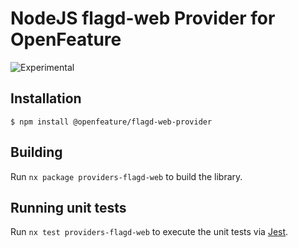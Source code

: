 # NodeJS flagd-web Provider for OpenFeature

![Experimental](https://img.shields.io/badge/experimental-breaking%20changes%20allowed-yellow)

## Installation

```
$ npm install @openfeature/flagd-web-provider
```

## Building

Run `nx package providers-flagd-web` to build the library.

## Running unit tests

Run `nx test providers-flagd-web` to execute the unit tests via [Jest](https://jestjs.io).
